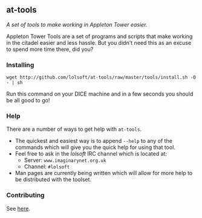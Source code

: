 ## at-tools

*A set of tools to make working in Appleton Tower easier.*

Appleton Tower Tools are a set of programs and scripts that make working in the citadel easier and less hassle. But you didn't need this as an excuse to spend more time there, did you?

### Installing

    wget http://github.com/lolsoft/at-tools/raw/master/tools/install.sh -O - | sh

Run this command on your DICE machine and in a few seconds you should be all good to go!

### Help

There are a number of ways to get help with `at-tools`.

* The quickest and easiest way is to append `--help` to any of the commands which will give you the quick help for using that tool.
* Feel free to ask in the *lolsoft* IRC channel which is located at:
  * Server: `www.imaginarynet.org.uk`
  * Channel: `#lolsoft`
* Man pages are currently being written which will allow for more help to be distributed with the toolset.

### Contributing

See [here](http://wiki.github.com/lolsoft/at-tools/development).